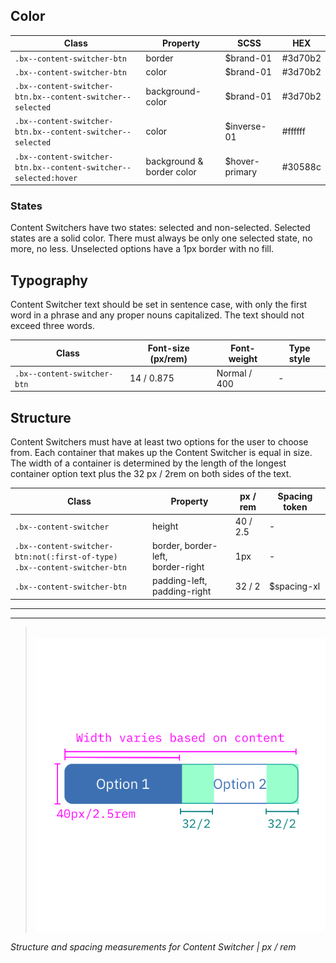 ## Color

| Class                                                          | Property                  | SCSS           | HEX      |
|----------------------------------------------------------------|---------------------------|----------------|----------|
|`.bx--content-switcher-btn`                                     | border                    | $brand-01      | #3d70b2  |
|`.bx--content-switcher-btn`                                     | color                     | $brand-01      | #3d70b2  |
|`.bx--content-switcher-btn.bx--content-switcher--selected`      | background-color          | $brand-01      | #3d70b2  |
|`.bx--content-switcher-btn.bx--content-switcher--selected`      | color                     | $inverse-01    | #ffffff  |
|`.bx--content-switcher-btn.bx--content-switcher--selected:hover`| background & border color | $hover-primary | #30588c  |


### States

Content Switchers have two states: selected and non-selected. Selected states are a solid color. There must always be only one selected state, no more, no less. Unselected options have a 1px border with no fill.


## Typography

Content Switcher text should be set in sentence case, with only the first word in a phrase and any proper nouns capitalized. The text should not exceed three words.

| Class                        | Font-size (px/rem)| Font-weight  | Type style |
|------------------------------|-------------------|--------------|------------|
| `.bx--content-switcher-btn`  | 14 / 0.875        | Normal / 400 | -          |

## Structure

Content Switchers must have at least two options for the user to choose from. Each container that makes up the Content Switcher is equal in size. The width of a container is determined by the length of the longest container option text plus the 32 px / 2rem on both sides of the text.

| Class                                                                             | Property                                 | px / rem | Spacing token |
|-----------------------------------------------------------------------------------|------------------------------------------|----------|---------------|
|`.bx--content-switcher`                                                            | height                                   | 40 / 2.5 | -             |
|`.bx--content-switcher-btn:not(:first-of-type)` </br> `.bx--content-switcher-btn`  | border, border-left, </br> border-right  | 1px      | -             |
|`.bx--content-switcher-btn`                                                        | padding-left, padding-right              | 32 / 2   | $spacing-xl   |

---
***
> 
![Content switcher structure and spacing measurements](images/content-switcher-style-1.png)

_Structure and spacing measurements for Content Switcher | px / rem_
